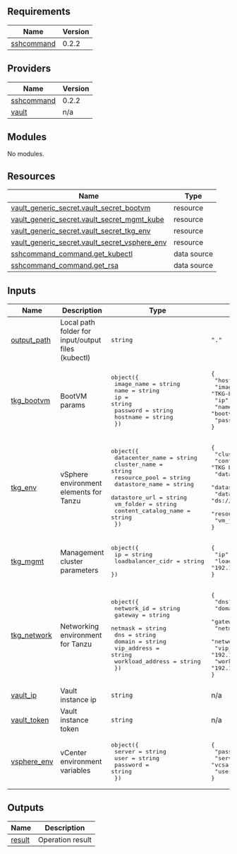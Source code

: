 <!-- BEGIN_TF_DOCS -->
## Requirements

| Name | Version |
|------|---------|
| <a name="requirement_sshcommand"></a> [sshcommand](#requirement\_sshcommand) | 0.2.2 |

## Providers

| Name | Version |
|------|---------|
| <a name="provider_sshcommand"></a> [sshcommand](#provider\_sshcommand) | 0.2.2 |
| <a name="provider_vault"></a> [vault](#provider\_vault) | n/a |

## Modules

No modules.

## Resources

| Name | Type |
|------|------|
| [vault_generic_secret.vault_secret_bootvm](https://registry.terraform.io/providers/hashicorp/vault/latest/docs/resources/generic_secret) | resource |
| [vault_generic_secret.vault_secret_mgmt_kube](https://registry.terraform.io/providers/hashicorp/vault/latest/docs/resources/generic_secret) | resource |
| [vault_generic_secret.vault_secret_tkg_env](https://registry.terraform.io/providers/hashicorp/vault/latest/docs/resources/generic_secret) | resource |
| [vault_generic_secret.vault_secret_vsphere_env](https://registry.terraform.io/providers/hashicorp/vault/latest/docs/resources/generic_secret) | resource |
| [sshcommand_command.get_kubectl](https://registry.terraform.io/providers/invidian/sshcommand/0.2.2/docs/data-sources/command) | data source |
| [sshcommand_command.get_rsa](https://registry.terraform.io/providers/invidian/sshcommand/0.2.2/docs/data-sources/command) | data source |

## Inputs

| Name | Description | Type | Default | Required |
|------|-------------|------|---------|:--------:|
| <a name="input_output_path"></a> [output\_path](#input\_output\_path) | Local path folder for input/output files (kubectl) | `string` | `"."` | no |
| <a name="input_tkg_bootvm"></a> [tkg\_bootvm](#input\_tkg\_bootvm) | BootVM params | <pre>object({<br>        image_name = string<br>        name = string<br>        ip = string<br>        password = string<br>        hostname = string<br>    })</pre> | <pre>{<br>  "hostname": "bootstrap",<br>  "image_name": "TKG-Demo-Appliance-1.3.1",<br>  "ip": "192.168.206.10",<br>  "name": "bootvm",<br>  "password": ""<br>}</pre> | no |
| <a name="input_tkg_env"></a> [tkg\_env](#input\_tkg\_env) | vSphere environment elements for Tanzu | <pre>object({<br>        datacenter_name = string<br>        cluster_name = string<br>        resource_pool = string<br>        datastore_name = string<br>        datastore_url = string<br>        vm_folder = string<br>        content_catalog_name = string<br>    })</pre> | <pre>{<br>  "cluster_name": "workload",<br>  "content_catalog_name": "TKG DEMO",<br>  "datacenter_name": "HomeLabWorkload",<br>  "datastore_name": "datastore1",<br>  "datastore_url": "ds:///vmfs/volumes/5b0b0910-295caf38-a57d-ac1f6b1bfc94/",<br>  "resource_pool": "TKG",<br>  "vm_folder": "tkgvms"<br>}</pre> | no |
| <a name="input_tkg_mgmt"></a> [tkg\_mgmt](#input\_tkg\_mgmt) | Management cluster parameters | <pre>object({<br>        ip = string<br>        loadbalancer_cidr = string<br>    })</pre> | <pre>{<br>  "ip": "192.168.206.11",<br>  "loadbalancer_cidr": "192.168.206.60-192.168.206.70"<br>}</pre> | no |
| <a name="input_tkg_network"></a> [tkg\_network](#input\_tkg\_network) | Networking environment for Tanzu | <pre>object({<br>        network_id = string<br>        gateway = string<br>        netmask = string<br>        dns = string<br>        domain = string<br>        vip_address = string<br>        workload_address = string<br>    })</pre> | <pre>{<br>  "dns": "192.168.200.10",<br>  "domain": "local",<br>  "gateway": "192.168.206.1",<br>  "netmask": "24 (255.255.255.0)",<br>  "network_id": "dpgTKG",<br>  "vip_address": "192.168.206.20-192.168.206.30",<br>  "workload_address": "192.168.206.40-192.168.206.50"<br>}</pre> | no |
| <a name="input_vault_ip"></a> [vault\_ip](#input\_vault\_ip) | Vault instance ip | `string` | n/a | yes |
| <a name="input_vault_token"></a> [vault\_token](#input\_vault\_token) | Vault instance token | `string` | n/a | yes |
| <a name="input_vsphere_env"></a> [vsphere\_env](#input\_vsphere\_env) | vCenter environment variables | <pre>object({<br>        server = string<br>        user = string<br>        password = string<br>    })</pre> | <pre>{<br>  "password": "VMware1!",<br>  "server": "vcsa.local.lab",<br>  "user": "admin@vsphere.local"<br>}</pre> | no |

## Outputs

| Name | Description |
|------|-------------|
| <a name="output_result"></a> [result](#output\_result) | Operation result |
<!-- END_TF_DOCS -->